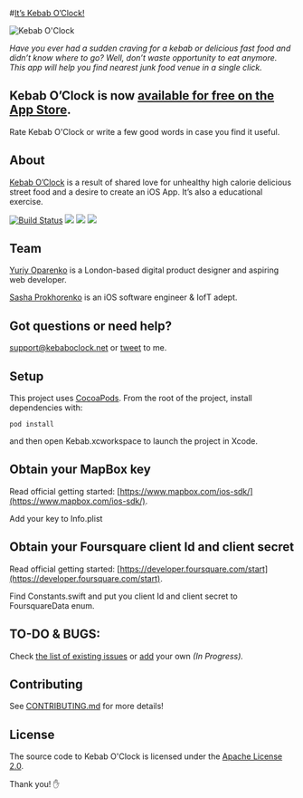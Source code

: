 #[It’s Kebab O’Clock!](https://itunes.apple.com/us/app/kebab-oclock/id965015089)

![Kebab O'Clock](https://dl.dropboxusercontent.com/s/5d0r3g2e1cznnla/kebab.png "Kebab O'Clock")

*Have you ever had a sudden craving for a kebab or delicious fast food and didn’t know
where to go? Well, don’t waste opportunity to eat anymore. 
This app will help you find nearest junk food venue in a single click.*

## Kebab O’Clock is now [available for free on the  App Store](https://itunes.apple.com/us/app/kebab-oclock/id965015089).
Rate Kebab O'Clock or write a few good words in case you find it useful.

## About

[Kebab O’Clock](https://itunes.apple.com/us/app/kebab-oclock/id965015089) is a result of shared love for unhealthy high calorie delicious street food and 
a desire to create an iOS App. It’s also a educational exercise.

[![Build Status](https://travis-ci.org/minikin/Kebab.svg?branch=master)](https://travis-ci.org/minikin/Kebab)
[![](https://img.shields.io/badge/Swift-2.1-blue.svg)]()
[![](https://img.shields.io/badge/Version-1.0-blue.svg)]()
[![](https://img.shields.io/badge/License-Apache%202.0-blue.svg)]()

## Team

[Yuriy Oparenko](http://oparenko.com) is a London-based digital product designer and aspiring web developer.

[Sasha Prokhorenko](http://minikin.me) is an iOS software engineer & IofT adept.


## Got questions or need help?

support@kebaboclock.net or [tweet](https://twitter.com/minikin) to me.

## Setup

This project uses [CocoaPods](https://guides.cocoapods.org/using/getting-started.html).
From the root of the project, install dependencies with:

    pod install

and then open Kebab.xcworkspace to launch the project in Xcode.

## Obtain your MapBox key
	
Read official getting started: 
[https://www.mapbox.com/ios-sdk/](https://www.mapbox.com/ios-sdk/).

Add your key to Info.plist

## Obtain your Foursquare client Id and client secret

Read official getting started: 
[https://developer.foursquare.com/start](https://developer.foursquare.com/start).

Find Constants.swift and put you client Id and client secret to FoursquareData enum.


## TO-DO & BUGS:
Check [the list of existing issues](https://github.com/minikin/Kebab/issues) or [add](https://github.com/minikin/Kebab/issues/new) your own *(In Progress).*

## Contributing
See [CONTRIBUTING.md](CONTRIBUTING.md) for more details!

## License
The source code to Kebab O'Clock is licensed under the [Apache License 2.0](LICENSE.md).

Thank you! :hand: